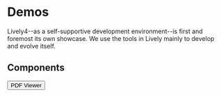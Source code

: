 # Demos

Lively4--as a self-supportive development environment--is first and foremost its own showcase. We use the tools in Lively mainly to develop and evolve itself. 

## Components

<style>
lively-script {
  display: inline-block
}
</style>

<button onclick='lively.openComponentInWindow("lively-pdf")'>PDF Viewer</button>

<script>
  <button click={() => lively.openComponentInWindow("lively-services")} >Lively4 Services</button>
</script>



